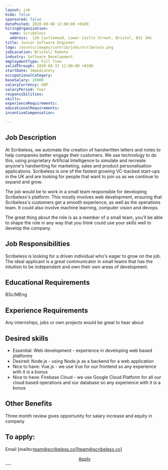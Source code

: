 ```yaml
---
layout: job
hide: false
sponsored: false
datePosted: 2020-08-08 12:00:00 +0100
hiringOrganization:
  name: Scribeless
  address:  120 Castlemead, Lower Castle Street, Bristol, BS1 3AG
title: Junior Software Engineer
logo: /assets/images/contrib/jobs/scribeless.png
jobLocation: Bristol/ Remote
industry: Software Development
employmentType: Full Time
validThrough: 2020-08-31 12:00:00 +0100
startDate: Immediately
occupationalCategory:
baseSalary: 26000
salaryCurrency: GBP
salaryPeriod: Year
responsibilities:
skills:
experienceRequirements:
educationalRequirements:
incentiveCompensation:

---
```


## Job Description
At Scribeless, we automate the creation of handwritten letters and notes to help companies better engage their customers. We use technology to do this, using proprietary Artificial Intelligence to simulate and recreate anyone's handwriting for marketing, sales and product personalisation applications. Scribeless is one of the fastest growing VC-backed start-ups in the UK and are looking for people that want to join us as we continue to expand and grow.

The job would be to work in a small team responsible for developing Scribeless's platform. This mostly involves web development, ensuring that Scribeless's customers get a smooth experience, as well as the operations team. It could also involve machine learning, computer vision and devops.

The great thing about the role is as a member of a small team, you'll be able to shape the role in any way that you think could use your skills well to develop the company.

## Job Responsibilities
Scribeless is looking for a driven individual who's eager to grow on the job. The ideal applicant is a great communicator in small teams that has the intuition to be independent and own their own areas of development.

## Educational Requirements
BSc/MEng

## Experience Requirements
Any internships, jobs or own projects would be great to hear about

## Desired skills
- Essential: Web development - experience in developing web based platforms
- Desired: Node.js - using Node.js as a backend for a web application
- Nice to have: Vue.js - we use Vue for our frontend so any experience with it is a bonus
- Nice to have: Firebase Cloud - we use Google Cloud Platform for all our cloud based operations and our database so any experience with it is a bonus

## Other Benefits
Three month review gives opportunity for salary increase and equity in company

## To apply:
Email [mailto:team@scribeless.co][team@scribeless.co]
<div class="to-apply" style="text-align: center">
  <a class="btn btn--dark" style="margin: 20px" href="mailto:team@scribeless.co">
    Apply
  </a>
</div>
---
